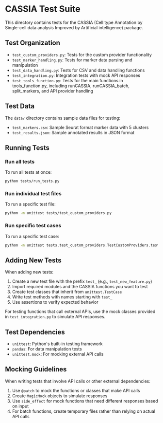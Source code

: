 # CASSIA Test Suite

This directory contains tests for the CASSIA (Cell type Annotation by Single-cell data analysis Improved by Artificial intelligence) package.

## Test Organization

- `test_custom_providers.py`: Tests for the custom provider functionality
- `test_marker_handling.py`: Tests for marker data parsing and manipulation
- `test_data_handling.py`: Tests for CSV and data handling functions
- `test_integration.py`: Integration tests with mock API responses
- `test_tools_function.py`: Tests for the main functions in tools_function.py, including runCASSIA, runCASSIA_batch, split_markers, and API provider handling

## Test Data

The `data/` directory contains sample data files for testing:

- `test_markers.csv`: Sample Seurat format marker data with 5 clusters
- `test_results.json`: Sample annotated results in JSON format

## Running Tests

### Run all tests

To run all tests at once:

```bash
python tests/run_tests.py
```

### Run individual test files

To run a specific test file:

```bash
python -m unittest tests/test_custom_providers.py
```

### Run specific test cases

To run a specific test case:

```bash
python -m unittest tests.test_custom_providers.TestCustomProviders.test_set_custom_provider
```

## Adding New Tests

When adding new tests:

1. Create a new test file with the prefix `test_` (e.g., `test_new_feature.py`)
2. Import required modules and the CASSIA functions you want to test
3. Create test classes that inherit from `unittest.TestCase`
4. Write test methods with names starting with `test_`
5. Use assertions to verify expected behavior

For testing functions that call external APIs, use the mock classes provided in `test_integration.py` to simulate API responses.

## Test Dependencies

- `unittest`: Python's built-in testing framework
- `pandas`: For data manipulation tests
- `unittest.mock`: For mocking external API calls

## Mocking Guidelines

When writing tests that involve API calls or other external dependencies:

1. Use `@patch` to mock the functions or classes that make API calls
2. Create `MagicMock` objects to simulate responses
3. Use `side_effect` for mock functions that need different responses based on input
4. For batch functions, create temporary files rather than relying on actual API calls 